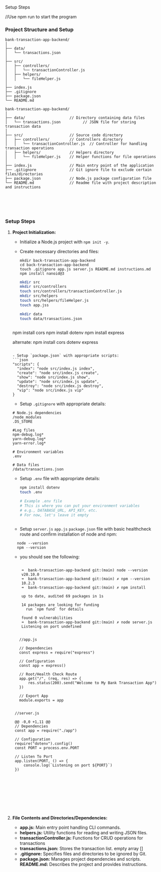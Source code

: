 Setup Steps

//Use npm run to start the program

### Project Structure and Setup

```
bank-transaction-app-backend/
│
├── data/
│   └── transactions.json
│
├── src/
│   ├── controllers/
│   │   └── transactionController.js
│   ├── helpers/
│   │   └── fileHelper.js
│  
├── index.js
├── .gitignore
├── package.json
└── README.md

```

```
bank-transaction-app-backend/
│
├── data/                    // Directory containing data files
│   └── transactions.json          // JSON file for storing transaction data
│
├── src/                     // Source code directory
│   ├── controllers/         // Controllers directory
│   │   └── transactionController.js  // Controller for handling transaction operations
│   ├── helpers/             // Helpers directory
│   │   └── fileHelper.js    // Helper functions for file operations
│  
├── index.js                 // Main entry point of the application
├── .gitignore               // Git ignore file to exclude certain files/directories
├── package.json             // Node.js package configuration file
└── README.md                // Readme file with project description and instructions






```
### Setup Steps

1. **Project Initialization:**
   - Initialize a Node.js project with `npm init -y`.
   - Create necessary directories and files:

     ```
     mkdir back-transaction-app-backend
     cd back-transaction-app-backend
     touch .gitignore app.js server.js README.md instructions.md
     npm install nanoid@3
     ```

     ```sh
     mkdir src
     mkdir src/controllers
     touch src/controllers/transactionController.js
     mkdir src/helpers
     touch src/helpers/fileHelper.js
     touch app.jss

     mkdir data
     touch data/transactions.json
    
    npm install cors
    npm install dotenv
    npm install express

    alternate: 
    npm install cors dotenv express

     ```

   - Setup `package.json` with appropriate scripts:
     ```json
     "scripts": {
       "index": "node src/index.js index",
       "create": "node src/index.js create",
       "show": "node src/index.js show",
       "update": "node src/index.js update",
       "destroy": "node src/index.js destroy",
       "vip": "node src/index.js vip"
     }
     ```

    - Setup `.gitignore` with appropriate details:
     ```
     # Node.js dependencies
     /node_modules
     .DS_STORE
     
     #Log files
     npm-debug.log*
     yarn-debug.log*
     yarn-error.log*
     
     # Environment variables
     .env
    
    # Data files
    /data/transactions.json

     ```


   - Setup `.env` file with appropriate details:
     ```sh
     npm install dotenv
     touch .env

     # Example .env file
     # This is where you can put your environment variables
     # e.g., DATABASE_URL, API_KEY, etc.
     # For now, let's leave it empty
     ```

     ```

   - Setup `server.js` `app.js` `package.json` file with basic healthcheck route and confirm installation of node and npm:
     
    ```
      node --version
      npm --version

    ```



    - you should see the following:

    ```

        ➜  bank-transaction-app-backend git:(main) node --version
        v20.10.0
        ➜  bank-transaction-app-backend git:(main) ✗ npm --version
        10.2.3
        ➜  bank-transaction-app-backend git:(main) ✗ npm install

        up to date, audited 69 packages in 1s

        14 packages are looking for funding
          run `npm fund` for details

        found 0 vulnerabilities
        ➜  bank-transaction-app-backend git:(main) ✗ node server.js
        Listening on port undefined


    ```




     ```
        //app.js

        // Dependencies
        const express = require("express")

        // Configuration
        const app = express()

        // Root/Health Check Route
        app.get("/", (req, res) => {
            res.status(200).send("Welcome to My Bank Transaction App")
        })

        // Export App
        module.exports = app      


     ```
        //server.js

        @@ -0,0 +1,11 @@
        // Dependencies
        const app = require("./app")

        // Configuration
        require("dotenv").config()
        const PORT = process.env.PORT

        // Listen To Port
        app.listen(PORT, () => {
            console.log(`Listening on port ${PORT}`)
        })

     ```

     ```

     
     ```

    






2. **File Contents and Directories/Dependencies:**

   - **app.js:** Main entry point handling CLI commands.
   - **helpers.js:** Utility functions for reading and writing JSON files.
   - **transactionController.js:** Functions for CRUD operations for transactions
   - **transactions.json:** Stores the transaction list. empty array []
   - **.gitignore:** Specifies files and directories to be ignored by Git.
   - **package.json:** Manages project dependencies and scripts.
   **README.md:** Describes the project and provides instructions.




